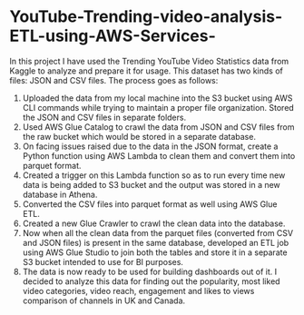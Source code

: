 # YouTube-Trending-video-analysis-ETL-using-AWS-Services-

In this project I have used the Trending YouTube Video Statistics data from Kaggle to analyze and prepare it for usage.
This dataset has two kinds of files: JSON and CSV files. The process goes as follows:
1.	Uploaded the data from my local machine into the S3 bucket using AWS CLI commands while trying to maintain a proper file organization. Stored the JSON and CSV files in separate folders.
2.	Used AWS Glue Catalog to crawl the data from JSON and CSV files from the raw bucket which would be stored in a separate database.
3.	On facing issues raised due to the data in the JSON format, create a Python function using AWS Lambda to clean them and convert them into parquet format. 
4.	Created a trigger on this Lambda function so as to run every time new data is being added to S3 bucket and the output was stored in a new database in Athena.
5.	Converted the CSV files into parquet format as well using AWS Glue ETL.
6.	Created a new Glue Crawler to crawl the clean data into the database.
7.	Now when all the clean data from the parquet files (converted from CSV and JSON files) is present in the same database, developed an ETL job using AWS Glue Studio to join both the tables and store it in a separate S3 bucket intended to use for BI purposes.
8.	The data is now ready to be used for building dashboards out of it. 
I decided to analyze this data for finding out the popularity, most liked video categories, video reach, engagement and likes to views comparison of channels in UK and Canada.

